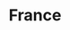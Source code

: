 ---
title: France
featured: true
private: true # do not show in list, only as feature

resources:

# Belfort
- src: A_IMG_2493.JPEG
  title: Belfort

- src: A_IMG_2495.JPEG
  title: Belfort

- src: A_IMG_2496.JPEG
  title: Belfort

- src: A_IMG_2497.JPEG
  title: Belfort

- src: A_IMG_2498.JPEG
  title: Belfort

- src: A_IMG_2506.JPEG
  title: Belfort

# Octeville-Sur-Mer
- src: B_IMG_2726.JPEG
  title: Octeville-Sur-Mer

- src: B_IMG_1164.JPEG
  title: Octeville-Sur-Mer

- src: B_IMG_2728.JPEG
  title: Octeville-Sur-Mer

- src: B_IMG_2731.JPEG
  title: Octeville-Sur-Mer

- src: B_IMG_2812.JPEG
  title: Octeville-Sur-Mer

- src: B_IMG_2846.JPEG
  title: Octeville-Sur-Mer

- src: B_IMG_2848.JPEG
  title: Octeville-Sur-Mer

- src: B_IMG_3061.JPEG
  title: Octeville-Sur-Mer

- src: B_IMG_3064.JPEG
  title: Octeville-Sur-Mer

- src: B_IMG_3082.JPEG
  title: Octeville-Sur-Mer

- src: B_IMG_3117.JPEG
  title: Octeville-Sur-Mer  

- src: B_IMG_3152.JPEG
  title: Octeville-Sur-Mer

# Le Havre
- src: C_IMG_2618_feature.JPEG
  title: Le Havre

- src: C_IMG_2666.JPEG
  title: |
    Le Havre: Catène de Containers - instalation by Vincent Ganivet built in 2017 to celebrate 500 anniversary of the Le Havre city. It’s 29m high and it’s made of 38 painted containers.

- src: C_IMG_2894.JPEG
  title: |
    Le Havre: Fireworks for the national day of France on the 14th of July.

- src: C_IMG_2879.JPEG
  title: |
    Le Havre: Fireworks for the national day of France on the 14th of July.

- src: C_IMG_2878.JPEG
  title: |
    Le Havre: Fireworks for the national day of France on the 14th of July.

- src: C_IMG_2675.JPEG
  title: |
    Le Havre: We arrived just in time to see the Olympic flame runners passing through Le Havre.

- src: C_IMG_2640.JPEG
  title: Le Havre

- src: C_IMG_2643.JPEG
  title: Le Havre

- src: C_IMG_2644.JPEG
  title: Le Havre

- src: C_IMG_2686.JPEG
  title: Le Havre

- src: C_IMG_2687.JPEG
  title: Le Havre

- src: C_IMG_2692.JPEG
  title: Le Havre

- src: C_IMG_2694.JPEG
  title: Le Havre

- src: C_xyourphoto.jpg
  title: |
    Le Havre: We tried our hand at impressionism in MuMa (Museum of Modern Art).
---